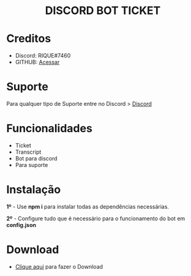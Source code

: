 <h1 align="center"> DISCORD BOT TICKET </h1>

# Creditos

 - Discord: RIQUE#7460
 - GITHUB: [Acessar](https://github.com/RTDev22)

#

# Suporte

 Para qualquer tipo de Suporte entre no Discord > [Discord](https://discord.gg/fbJMb2gHpS)


# Funcionalidades

 - Ticket
 - Transcript
 - Bot para discord
 - Para suporte


# Instalação

**1º** - Use **npm i** para instalar todas as dependências necessárias.

**2º** - Configure tudo que é necessário para o funcionamento do bot em **config.json**

# Download

 - [Clique aqui](https://github.com/RTDev22/BOT-DISCORD-TICKET-COM-TRANSCRIPT/files/10197315/Bot.Ticket.zip) para fazer o Download
